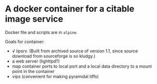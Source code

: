 # A docker container for a citable image service



Docker file and scripts are in `alpine`.


Goals for container:


- √ iipsrv. (Built from archived source of version 1.1, since source download from sourceforge is so kludgy.)
- a web server (lighttpd?)
- map container ports to local port and a local data directory to a mount point in the container
- vips (convenient for making pyramidal tiffs)
